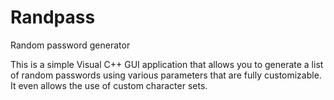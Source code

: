 Randpass
========

Random password generator

This is a simple Visual C++ GUI application that allows you to generate a list of random passwords using various parameters that are fully customizable. It even allows the use of custom character sets.

